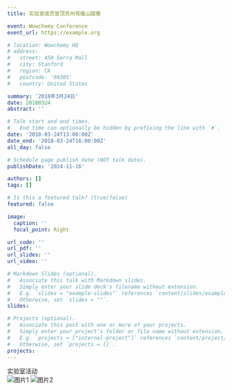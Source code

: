 ```yaml
---
title: 实验室成员登顶苏州穹窿山踏春

event: Wowchemy Conference
event_url: https://example.org

# location: Wowchemy HQ
# address:
#   street: 450 Serra Mall
#   city: Stanford
#   region: CA
#   postcode: '94305'
#   country: United States

summary: '2018年3月24日'
date: 20180324
abstract: ''

# Talk start and end times.
#   End time can optionally be hidden by prefixing the line with `#`.
date: '2018-03-24T13:00:00Z'
date_end: '2018-03-24T16:00:00Z'
all_day: false

# Schedule page publish date (NOT talk date).
publishDate: '2024-11-16'

authors: []
tags: []

# Is this a featured talk? (true/false)
featured: false

image:
  caption: ''
  focal_point: Right

url_code: ''
url_pdf: ''
url_slides: ''
url_video: ''

# Markdown Slides (optional).
#   Associate this talk with Markdown slides.
#   Simply enter your slide deck's filename without extension.
#   E.g. `slides = "example-slides"` references `content/slides/example-slides.md`.
#   Otherwise, set `slides = ""`.
slides:

# Projects (optional).
#   Associate this post with one or more of your projects.
#   Simply enter your project's folder or file name without extension.
#   E.g. `projects = ["internal-project"]` references `content/project/deep-learning/index.md`.
#   Otherwise, set `projects = []`.
projects:
---
```

实验室活动
<br>
![图片1](https://www.helloimg.com/i/2024/11/18/673af6a56659c.jpg)
![图片2](https://www.helloimg.com/i/2024/11/18/673af6a58968d.jpg)
